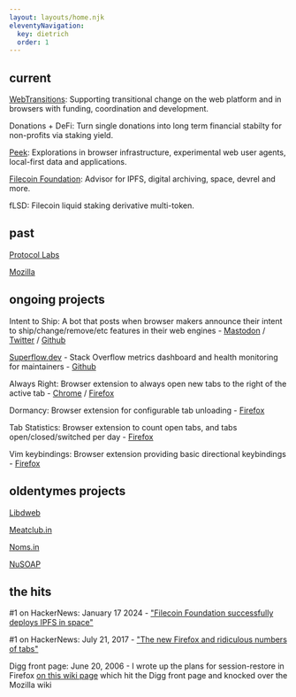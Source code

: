 ```yaml
---
layout: layouts/home.njk
eleventyNavigation:
  key: dietrich
  order: 1
---
```


## current

[WebTransitions](https://webtransitions.org): Supporting transitional change on the web platform and in browsers with funding, coordination and development.

Donations + DeFi: Turn single donations into long term financial stabilty for non-profits via staking yield.

[Peek](https://github.com/autonome/peek): Explorations in browser infrastructure, experimental web user agents, local-first data and applications.

[Filecoin Foundation](https://fil.org): Advisor for IPFS, digital archiving, space, devrel and more.

fLSD: Filecoin liquid staking derivative multi-token.

## past

[Protocol Labs](https://protocol.ai)

[Mozilla](https://mozilla.com)

## ongoing projects

Intent to Ship: A bot that posts when browser makers announce their intent to ship/change/remove/etc features in their web engines - [Mastodon](https://twitter.com/intenttoship/) / [Twitter](https://twitter.com/intenttoship/) / [Github](https://github.com/autonome/intenttoship-bot)

[Superflow.dev](https://superflow.dev) - Stack Overflow metrics dashboard and health monitoring for maintainers - [Github](https://github.com/autonome/superflow)

Always Right: Browser extension to always open new tabs to the right of the active tab - [Chrome](https://chromewebstore.google.com/detail/always-right/npjpaghfnndnnmjiliibnkmdfgbojokj) / [Firefox](https://addons.mozilla.org/en-US/firefox/addon/always-right/)

Dormancy: Browser extension for configurable tab unloading - [Firefox](https://addons.mozilla.org/en-US/firefox/addon/dormancy/)

Tab Statistics: Browser extension to count open tabs, and tabs open/closed/switched per day - [Firefox](https://addons.mozilla.org/en-US/firefox/addon/tab-count-button/)

Vim keybindings: Browser extension providing basic directional keybindings - [Firefox](https://addons.mozilla.org/en-US/firefox/addon/vimkeybindings/)

## oldentymes projects

[Libdweb](https://github.com/libdweb/libdweb)

[Meatclub.in](https://meatclub.in)

[Noms.in](https://noms.in)

[NuSOAP](https://sourceforge.net/projects/nusoap/)

## the hits

#1 on HackerNews: January 17 2024 - ["Filecoin Foundation successfully deploys IPFS in space"](https://news.ycombinator.com/item?id=39013412)

#1 on HackerNews: July 21, 2017 - ["The new Firefox and ridiculous numbers of tabs"](https://news.ycombinator.com/item?id=14823807)

Digg front page: June 20, 2006 - I wrote up the plans for session-restore in Firefox [on this wiki page](https://wiki.mozilla.org/Session_Restore) which hit the Digg front page and knocked over the Mozilla wiki
